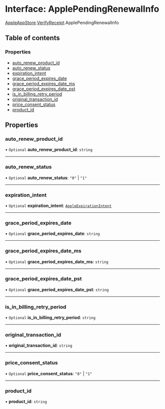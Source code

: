# Interface: ApplePendingRenewalInfo

[AppleAppStore](../modules/CdvPurchase.AppleAppStore.md).[VerifyReceipt](../modules/CdvPurchase.AppleAppStore.VerifyReceipt.md).ApplePendingRenewalInfo

## Table of contents

### Properties

- [auto\_renew\_product\_id](CdvPurchase.AppleAppStore.VerifyReceipt.ApplePendingRenewalInfo.md#auto_renew_product_id)
- [auto\_renew\_status](CdvPurchase.AppleAppStore.VerifyReceipt.ApplePendingRenewalInfo.md#auto_renew_status)
- [expiration\_intent](CdvPurchase.AppleAppStore.VerifyReceipt.ApplePendingRenewalInfo.md#expiration_intent)
- [grace\_period\_expires\_date](CdvPurchase.AppleAppStore.VerifyReceipt.ApplePendingRenewalInfo.md#grace_period_expires_date)
- [grace\_period\_expires\_date\_ms](CdvPurchase.AppleAppStore.VerifyReceipt.ApplePendingRenewalInfo.md#grace_period_expires_date_ms)
- [grace\_period\_expires\_date\_pst](CdvPurchase.AppleAppStore.VerifyReceipt.ApplePendingRenewalInfo.md#grace_period_expires_date_pst)
- [is\_in\_billing\_retry\_period](CdvPurchase.AppleAppStore.VerifyReceipt.ApplePendingRenewalInfo.md#is_in_billing_retry_period)
- [original\_transaction\_id](CdvPurchase.AppleAppStore.VerifyReceipt.ApplePendingRenewalInfo.md#original_transaction_id)
- [price\_consent\_status](CdvPurchase.AppleAppStore.VerifyReceipt.ApplePendingRenewalInfo.md#price_consent_status)
- [product\_id](CdvPurchase.AppleAppStore.VerifyReceipt.ApplePendingRenewalInfo.md#product_id)

## Properties

### auto\_renew\_product\_id

• `Optional` **auto\_renew\_product\_id**: `string`

___

### auto\_renew\_status

• `Optional` **auto\_renew\_status**: ``"0"`` \| ``"1"``

___

### expiration\_intent

• `Optional` **expiration\_intent**: [`AppleExpirationIntent`](../enums/CdvPurchase.AppleAppStore.VerifyReceipt.AppleExpirationIntent.md)

___

### grace\_period\_expires\_date

• `Optional` **grace\_period\_expires\_date**: `string`

___

### grace\_period\_expires\_date\_ms

• `Optional` **grace\_period\_expires\_date\_ms**: `string`

___

### grace\_period\_expires\_date\_pst

• `Optional` **grace\_period\_expires\_date\_pst**: `string`

___

### is\_in\_billing\_retry\_period

• `Optional` **is\_in\_billing\_retry\_period**: `string`

___

### original\_transaction\_id

• **original\_transaction\_id**: `string`

___

### price\_consent\_status

• `Optional` **price\_consent\_status**: ``"0"`` \| ``"1"``

___

### product\_id

• **product\_id**: `string`
